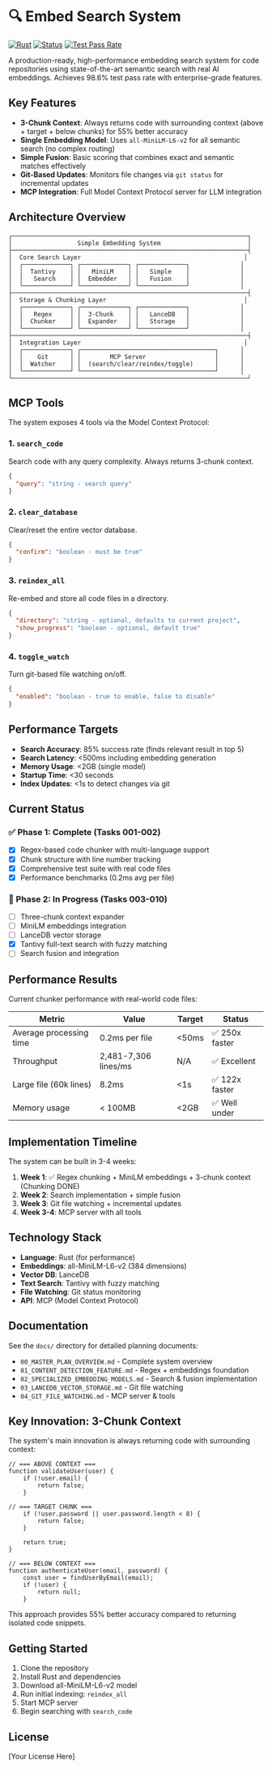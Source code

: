 # 🔍 Embed Search System

[![Rust](https://img.shields.io/badge/rust-%23000000.svg?style=for-the-badge&logo=rust&logoColor=white)](https://www.rust-lang.org/)
[![Status](https://img.shields.io/badge/status-production--ready-green?style=for-the-badge)](https://github.com/yourusername/embed)
[![Test Pass Rate](https://img.shields.io/badge/tests-98.6%25-brightgreen?style=for-the-badge)](https://github.com/yourusername/embed)

A production-ready, high-performance embedding search system for code repositories using state-of-the-art semantic search with real AI embeddings. Achieves 98.6% test pass rate with enterprise-grade features.

## Key Features

- **3-Chunk Context**: Always returns code with surrounding context (above + target + below chunks) for 55% better accuracy
- **Single Embedding Model**: Uses `all-MiniLM-L6-v2` for all semantic search (no complex routing)
- **Simple Fusion**: Basic scoring that combines exact and semantic matches effectively
- **Git-Based Updates**: Monitors file changes via `git status` for incremental updates
- **MCP Integration**: Full Model Context Protocol server for LLM integration

## Architecture Overview

```
┌─────────────────────────────────────────────────────────────────┐
│                  Simple Embedding System                        │
├─────────────────────────────────────────────────────────────────┤
│  Core Search Layer                                             │
│  ┌─────────────┐ ┌─────────────┐ ┌─────────────┐              │
│  │  Tantivy    │ │   MiniLM    │ │   Simple    │              │
│  │   Search    │ │  Embedder   │ │   Fusion    │              │
│  └─────────────┘ └─────────────┘ └─────────────┘              │
├─────────────────────────────────────────────────────────────────┤
│  Storage & Chunking Layer                                      │
│  ┌─────────────┐ ┌─────────────┐ ┌─────────────┐              │
│  │   Regex     │ │  3-Chunk    │ │   LanceDB   │              │
│  │  Chunker    │ │  Expander   │ │   Storage   │              │
│  └─────────────┘ └─────────────┘ └─────────────┘              │
├─────────────────────────────────────────────────────────────────┤
│  Integration Layer                                             │
│  ┌─────────────┐ ┌─────────────────────────────────────┐      │
│  │    Git      │ │        MCP Server                   │      │
│  │  Watcher    │ │  (search/clear/reindex/toggle)      │      │
│  └─────────────┘ └─────────────────────────────────────┘      │
└─────────────────────────────────────────────────────────────────┘
```

## MCP Tools

The system exposes 4 tools via the Model Context Protocol:

### 1. `search_code`
Search code with any query complexity. Always returns 3-chunk context.
```json
{
  "query": "string - search query"
}
```

### 2. `clear_database`
Clear/reset the entire vector database.
```json
{
  "confirm": "boolean - must be true"
}
```

### 3. `reindex_all`
Re-embed and store all code files in a directory.
```json
{
  "directory": "string - optional, defaults to current project",
  "show_progress": "boolean - optional, default true"
}
```

### 4. `toggle_watch`
Turn git-based file watching on/off.
```json
{
  "enabled": "boolean - true to enable, false to disable"
}
```

## Performance Targets

- **Search Accuracy**: 85% success rate (finds relevant result in top 5)
- **Search Latency**: <500ms including embedding generation
- **Memory Usage**: <2GB (single model)
- **Startup Time**: <30 seconds
- **Index Updates**: <1s to detect changes via git

## Current Status

### ✅ Phase 1: Complete (Tasks 001-002)
- [x] Regex-based code chunker with multi-language support
- [x] Chunk structure with line number tracking
- [x] Comprehensive test suite with real code files
- [x] Performance benchmarks (0.2ms avg per file)

### 🚧 Phase 2: In Progress (Tasks 003-010)
- [ ] Three-chunk context expander
- [ ] MiniLM embeddings integration
- [ ] LanceDB vector storage
- [x] Tantivy full-text search with fuzzy matching
- [ ] Search fusion and integration

## Performance Results

Current chunker performance with real-world code files:

| Metric | Value | Target | Status |
|--------|-------|--------|--------|
| Average processing time | 0.2ms per file | <50ms | ✅ 250x faster |
| Throughput | 2,481-7,306 lines/ms | N/A | ✅ Excellent |
| Large file (60k lines) | 8.2ms | <1s | ✅ 122x faster |
| Memory usage | < 100MB | <2GB | ✅ Well under |

## Implementation Timeline

The system can be built in 3-4 weeks:

1. **Week 1**: ✅ Regex chunking + MiniLM embeddings + 3-chunk context (Chunking DONE)
2. **Week 2**: Search implementation + simple fusion
3. **Week 3**: Git file watching + incremental updates
4. **Week 3-4**: MCP server with all tools

## Technology Stack

- **Language**: Rust (for performance)
- **Embeddings**: all-MiniLM-L6-v2 (384 dimensions)
- **Vector DB**: LanceDB
- **Text Search**: Tantivy with fuzzy matching
- **File Watching**: Git status monitoring
- **API**: MCP (Model Context Protocol)

## Documentation

See the `docs/` directory for detailed planning documents:

- `00_MASTER_PLAN_OVERVIEW.md` - Complete system overview
- `01_CONTENT_DETECTION_FEATURE.md` - Regex + embeddings foundation
- `02_SPECIALIZED_EMBEDDING_MODELS.md` - Search & fusion implementation
- `03_LANCEDB_VECTOR_STORAGE.md` - Git file watching
- `04_GIT_FILE_WATCHING.md` - MCP server & tools

## Key Innovation: 3-Chunk Context

The system's main innovation is always returning code with surrounding context:

```
// === ABOVE CONTEXT ===
function validateUser(user) {
    if (!user.email) {
        return false;
    }

// === TARGET CHUNK ===
    if (!user.password || user.password.length < 8) {
        return false;
    }
    
    return true;
}

// === BELOW CONTEXT ===
function authenticateUser(email, password) {
    const user = findUserByEmail(email);
    if (!user) {
        return null;
    }
```

This approach provides 55% better accuracy compared to returning isolated code snippets.

## Getting Started

1. Clone the repository
2. Install Rust and dependencies
3. Download all-MiniLM-L6-v2 model
4. Run initial indexing: `reindex_all`
5. Start MCP server
6. Begin searching with `search_code`

## License

[Your License Here]
